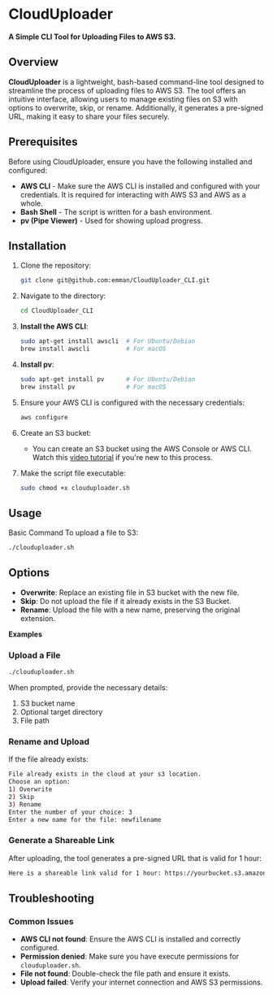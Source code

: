 # CloudUploader
**A Simple CLI Tool for Uploading Files to AWS S3.**

## Overview

**CloudUploader** is a lightweight, bash-based command-line tool designed to streamline the process of uploading files to AWS S3. The tool offers an intuitive interface, allowing users to manage existing files on S3 with options to overwrite, skip, or rename. Additionally, it generates a pre-signed URL, making it easy to share your files securely.

## Prerequisites

Before using CloudUploader, ensure you have the following installed and configured:

- **AWS CLI** - Make sure the AWS CLI is installed and configured with your credentials. It is required for interacting with AWS S3 and AWS as a whole.
- **Bash Shell** - The script is written for a bash environment.
- **pv (Pipe Viewer)** - Used for showing upload progress.

## Installation
1. Clone the repository:
    ```bash
    git clone git@github.com:emman/CloudUploader_CLI.git
    ```
2. Navigate to the directory:
    ```bash
    cd CloudUploader_CLI
    ```
3. **Install the AWS CLI**:
    ```bash
    sudo apt-get install awscli  # For Ubuntu/Debian
    brew install awscli          # For macOS
    ```
4. **Install pv**:
    ```bash
    sudo apt-get install pv      # For Ubuntu/Debian
    brew install pv              # For macOS
    ```
5. Ensure your AWS CLI is configured with the necessary credentials:
    ```bash
    aws configure
    ```
6. Create an S3 bucket:
    - You can create an S3 bucket using the AWS Console or AWS CLI. Watch this [video tutorial](https://www.youtube.com/watch?v=e6w9LwZJFIA) if you're new to this process.

7. Make the script file executable:
    ```bash
    sudo chmod +x clouduploader.sh
    ```
## Usage
Basic Command
To upload a file to S3:
```bash
./clouduploader.sh
```
## Options
- **Overwrite**: Replace an existing file in S3 bucket with the new file.
- **Skip**: Do not upload the file if it already exists in the S3 Bucket.
- **Rename**: Upload the file with a new name, preserving the original extension.

**Examples**

### Upload a File
```bash
./clouduploader.sh
```
When prompted, provide the necessary details:

1. S3 bucket name
2. Optional target directory
3. File path

### Rename and Upload
If the file already exists:

```bash
File already exists in the cloud at your s3 location.
Choose an option:
1) Overwrite
2) Skip
3) Rename
Enter the number of your choice: 3
Enter a new name for the file: newfilename
```
### Generate a Shareable Link
After uploading, the tool generates a pre-signed URL that is valid for 1 hour:

```bash
Here is a shareable link valid for 1 hour: https://yourbucket.s3.amazonaws.com/yourfile.txt?....
```

## Troubleshooting
### Common Issues
- **AWS CLI not found**: Ensure the AWS CLI is installed and correctly configured.
- **Permission denied**: Make sure you have execute permissions for `clouduploader.sh`.
- **File not found**: Double-check the file path and ensure it exists.
- **Upload failed**: Verify your internet connection and AWS S3 permissions.